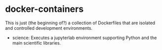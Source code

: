 # docker-containers

This is just (the beginning of?) a collection of Dockerfiles that are isolated and controlled development environments.

- science: Executes a jupyterlab environment supporting Python and the main scientific libraries.
